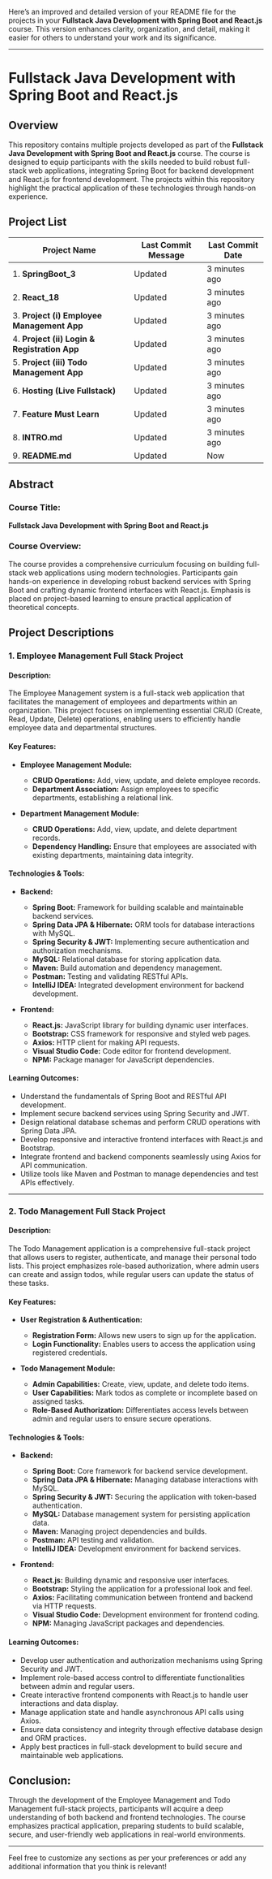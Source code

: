 Here’s an improved and detailed version of your README file for the projects in your **Fullstack Java Development with Spring Boot and React.js** course. This version enhances clarity, organization, and detail, making it easier for others to understand your work and its significance.

---

# Fullstack Java Development with Spring Boot and React.js

## Overview
This repository contains multiple projects developed as part of the **Fullstack Java Development with Spring Boot and React.js** course. The course is designed to equip participants with the skills needed to build robust full-stack web applications, integrating Spring Boot for backend development and React.js for frontend development. The projects within this repository highlight the practical application of these technologies through hands-on experience.

## Project List

| Project Name                                      | Last Commit Message | Last Commit Date |
|---------------------------------------------------|---------------------|------------------|
| 1. **SpringBoot_3**                               | Updated              | 3 minutes ago    |
| 2. **React_18**                                   | Updated              | 3 minutes ago    |
| 3. **Project (i) Employee Management App**        | Updated              | 3 minutes ago    |
| 4. **Project (ii) Login & Registration App**      | Updated              | 3 minutes ago    |
| 5. **Project (iii) Todo Management App**          | Updated              | 3 minutes ago    |
| 6. **Hosting (Live Fullstack)**                   | Updated              | 3 minutes ago    |
| 7. **Feature Must Learn**                          | Updated              | 3 minutes ago    |
| 8. **INTRO.md**                                   | Updated              | 3 minutes ago    |
| 9. **README.md**                                  | Updated              | Now              |

## Abstract
### Course Title:
**Fullstack Java Development with Spring Boot and React.js**

### Course Overview:
The course provides a comprehensive curriculum focusing on building full-stack web applications using modern technologies. Participants gain hands-on experience in developing robust backend services with Spring Boot and crafting dynamic frontend interfaces with React.js. Emphasis is placed on project-based learning to ensure practical application of theoretical concepts.

## Project Descriptions

### 1. Employee Management Full Stack Project
#### Description:
The Employee Management system is a full-stack web application that facilitates the management of employees and departments within an organization. This project focuses on implementing essential CRUD (Create, Read, Update, Delete) operations, enabling users to efficiently handle employee data and departmental structures.

#### Key Features:
- **Employee Management Module:**
  - **CRUD Operations:** Add, view, update, and delete employee records.
  - **Department Association:** Assign employees to specific departments, establishing a relational link.

- **Department Management Module:**
  - **CRUD Operations:** Add, view, update, and delete department records.
  - **Dependency Handling:** Ensure that employees are associated with existing departments, maintaining data integrity.

#### Technologies & Tools:
- **Backend:**
  - **Spring Boot:** Framework for building scalable and maintainable backend services.
  - **Spring Data JPA & Hibernate:** ORM tools for database interactions with MySQL.
  - **Spring Security & JWT:** Implementing secure authentication and authorization mechanisms.
  - **MySQL:** Relational database for storing application data.
  - **Maven:** Build automation and dependency management.
  - **Postman:** Testing and validating RESTful APIs.
  - **IntelliJ IDEA:** Integrated development environment for backend development.

- **Frontend:**
  - **React.js:** JavaScript library for building dynamic user interfaces.
  - **Bootstrap:** CSS framework for responsive and styled web pages.
  - **Axios:** HTTP client for making API requests.
  - **Visual Studio Code:** Code editor for frontend development.
  - **NPM:** Package manager for JavaScript dependencies.

#### Learning Outcomes:
- Understand the fundamentals of Spring Boot and RESTful API development.
- Implement secure backend services using Spring Security and JWT.
- Design relational database schemas and perform CRUD operations with Spring Data JPA.
- Develop responsive and interactive frontend interfaces with React.js and Bootstrap.
- Integrate frontend and backend components seamlessly using Axios for API communication.
- Utilize tools like Maven and Postman to manage dependencies and test APIs effectively.

---

### 2. Todo Management Full Stack Project
#### Description:
The Todo Management application is a comprehensive full-stack project that allows users to register, authenticate, and manage their personal todo lists. This project emphasizes role-based authorization, where admin users can create and assign todos, while regular users can update the status of these tasks.

#### Key Features:
- **User Registration & Authentication:**
  - **Registration Form:** Allows new users to sign up for the application.
  - **Login Functionality:** Enables users to access the application using registered credentials.

- **Todo Management Module:**
  - **Admin Capabilities:** Create, view, update, and delete todo items.
  - **User Capabilities:** Mark todos as complete or incomplete based on assigned tasks.
  - **Role-Based Authorization:** Differentiates access levels between admin and regular users to ensure secure operations.

#### Technologies & Tools:
- **Backend:**
  - **Spring Boot:** Core framework for backend service development.
  - **Spring Data JPA & Hibernate:** Managing database interactions with MySQL.
  - **Spring Security & JWT:** Securing the application with token-based authentication.
  - **MySQL:** Database management system for persisting application data.
  - **Maven:** Managing project dependencies and builds.
  - **Postman:** API testing and validation.
  - **IntelliJ IDEA:** Development environment for backend services.

- **Frontend:**
  - **React.js:** Building dynamic and responsive user interfaces.
  - **Bootstrap:** Styling the application for a professional look and feel.
  - **Axios:** Facilitating communication between frontend and backend via HTTP requests.
  - **Visual Studio Code:** Development environment for frontend coding.
  - **NPM:** Managing JavaScript packages and dependencies.

#### Learning Outcomes:
- Develop user authentication and authorization mechanisms using Spring Security and JWT.
- Implement role-based access control to differentiate functionalities between admin and regular users.
- Create interactive frontend components with React.js to handle user interactions and data display.
- Manage application state and handle asynchronous API calls using Axios.
- Ensure data consistency and integrity through effective database design and ORM practices.
- Apply best practices in full-stack development to build secure and maintainable web applications.

## Conclusion:
Through the development of the Employee Management and Todo Management full-stack projects, participants will acquire a deep understanding of both backend and frontend technologies. The course emphasizes practical application, preparing students to build scalable, secure, and user-friendly web applications in real-world environments.

---

Feel free to customize any sections as per your preferences or add any additional information that you think is relevant!
